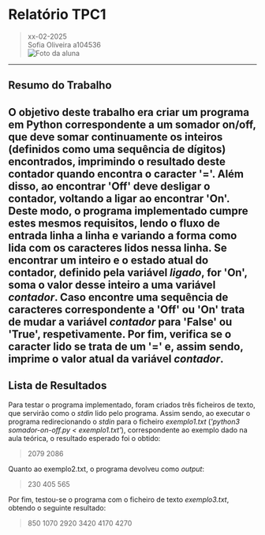 
# Relatório TPC1

> xx-02-2025  
> Sofia Oliveira a104536  
> ![Foto da aluna](https://github.com/user-attachments/assets/8eb0a6bc-8efa-44d6-a0f5-ab76a4524ba8)  


---

## Resumo do Trabalho
O objetivo deste trabalho era criar um programa em Python correspondente a um somador on/off, que deve somar continuamente os inteiros (definidos como uma sequência de dígitos) encontrados, imprimindo o resultado deste contador quando encontra o caracter '='. Além disso, ao encontrar 'Off' deve desligar o contador, voltando a ligar ao encontrar 'On'.  
Deste modo, o programa implementado cumpre estes mesmos requisitos, lendo o fluxo de entrada linha a linha e variando a forma como lida com os caracteres lidos nessa linha. Se encontrar um inteiro e o estado atual do contador, definido pela variável _ligado_, for 'On', soma o valor desse inteiro a uma variável _contador_. Caso encontre uma sequência de caracteres correspondente a 'Off' ou 'On' trata de mudar a variável _contador_ para 'False' ou 'True', respetivamente. Por fim, verifica se o caracter lido se trata de um '=' e, assim sendo, imprime o valor atual da variável _contador_.
---

## Lista de Resultados
Para testar o programa implementado, foram criados três ficheiros de texto, que servirão como o _stdin_ lido pelo programa.
Assim sendo, ao executar o programa redirecionando o _stdin_ para o ficheiro _exemplo1.txt_ (_'python3 somador-on-off.py < exemplo1.txt'_), correspondente ao exemplo dado na aula teórica, o resultado esperado foi o obtido:
> 2079
> 2086

Quanto ao exemplo2.txt, o programa devolveu como _output_:
> 230
> 405
> 565

Por fim, testou-se o programa com o ficheiro de texto _exemplo3.txt_, obtendo o seguinte resultado:
> 850
> 1070
> 2920
> 3420
> 4170
> 4270